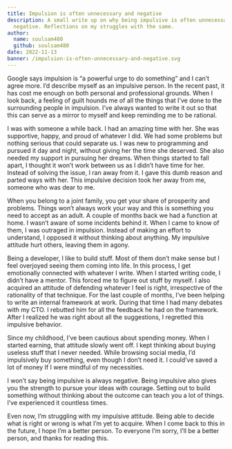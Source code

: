 ```yaml
---
title: Impulsion is often unnecessary and negative
description: A small write up on why being impulsive is often unnecessary and
  negative. Reflections on my struggles with the same.
author:
  name: soulsam480
  github: soulsam480
date: 2022-11-13
banner: /impulsion-is-often-unnecessary-and-negative.svg
---
```

Google says impulsion is “a powerful urge to do something” and I can’t agree more. I’d describe myself as an impulsive person. In the recent past, it has cost me enough on both personal and professional grounds. When I look back, a feeling of guilt hounds me of all the things that I’ve done to the surrounding people in impulsion. I’ve always wanted to write it out so that this can serve as a mirror to myself and keep reminding me to be rational.

I was with someone a while back. I had an amazing time with her. She was supportive, happy, and proud of whatever I did. We had some problems but nothing serious that could separate us. I was new to programming and pursued it day and night, without giving her the time she deserved. She also needed my support in pursuing her dreams. When things started to fall apart, I thought it won’t work between us as I didn’t have time for her. Instead of solving the issue, I ran away from it. I gave this dumb reason and parted ways with her. This impulsive decision took her away from me, someone who was dear to me.

When you belong to a joint family, you get your share of prosperity and problems. Things won’t always work your way and this is something you need to accept as an adult. A couple of months back we had a function at home. I wasn’t aware of some incidents behind it. When I came to know of them, I was outraged in impulsion. Instead of making an effort to understand, I opposed it without thinking about anything. My impulsive attitude hurt others, leaving them in agony.

Being a developer, I like to build stuff. Most of them don’t make sense but I feel overjoyed seeing them coming into life. In this process, I get emotionally connected with whatever I write. When I started writing code, I didn’t have a mentor. This forced me to figure out stuff by myself. I also acquired an attitude of defending whatever I feel is right, irrespective of the rationality of that technique. For the last couple of months, I’ve been helping to write an internal framework at work. During that time I had many debates with my CTO. I rebutted him for all the feedback he had on the framework. After I realized he was right about all the suggestions, I regretted this impulsive behavior.

Since my childhood, I’ve been cautious about spending money. When I started earning, that attitude slowly went off. I kept thinking about buying useless stuff that I never needed. While browsing social media, I’d impulsively buy something, even though I don’t need it. I could’ve saved a lot of money If I were mindful of my necessities.

I won’t say being impulsive is always negative. Being impulsive also gives you the strength to pursue your ideas with courage. Setting out to build something without thinking about the outcome can teach you a lot of things. I’ve experienced it countless times.

Even now, I’m struggling with my impulsive attitude. Being able to decide what is right or wrong is what I’m yet to acquire. When I come back to this in the future, I hope I’m a better person. To everyone I’m sorry, I’ll be a better person, and thanks for reading this.